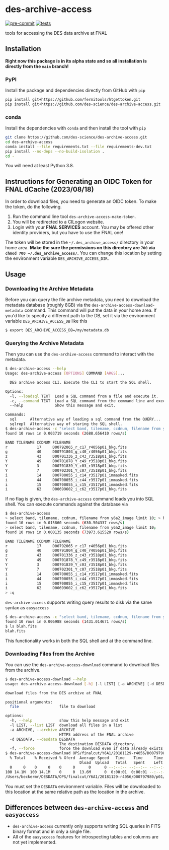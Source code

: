 # des-archive-access

[![pre-commit](https://github.com/des-science/des-archive-access/actions/workflows/pre-commit.yml/badge.svg)](https://github.com/des-science/des-archive-access/actions/workflows/pre-commit.yml) [![tests](https://github.com/des-science/des-archive-access/actions/workflows/tests.yml/badge.svg)](https://github.com/des-science/des-archive-access/actions/workflows/tests.yml)

tools for accessing the DES data archive at FNAL

## Installation

**Right now this package is in its alpha state and so all installation is directly from the `main` branch!**

### PyPI

Install the package and dependencies directly from GitHub with `pip`

```bash
pip install git+https://github.com/fermitools/htgettoken.git
pip install git+https://github.com/des-science/des-archive-access.git
```

### conda

Install the dependencies with `conda` and then install the tool with `pip`

```bash
git clone https://github.com/des-science/des-archive-access.git
cd des-archive-access
conda install --file requirements.txt --file requirements-dev.txt
pip install --no-deps --no-build-isolation .
cd -
```

You will need at least Python 3.8.

## Instructions for Generating an OIDC Token for FNAL dCache (2023/08/18)

In order to download files, you need to generate an OIDC token. To make the token, do the following.

1. Run the command line tool `des-archive-access-make-token`.
2. You will be redirected to a CILogon website.
3. Login with your **FNAL SERVICES** account. You may be offered other identity providers, but you have to use the FNAL one!

The token will be stored in the `~/.des_archive_access/` directory in your home area. **Make the sure the permissions on this directory are `700` via `chmod 700 ~/.des_archive_access/`.** You can change this location by setting the environment variable `DES_ARCHIVE_ACCESS_DIR`.

## Usage

### Downloading the Archive Metadata

Before you can query the file archive metadata, you need to download the metadata database (roughly 8GB) via the `des-archive-access-download-metadata`
command. This command will put the data in your home area. If you'd like to specify a different path to the DB, set it via the environment variable `DES_ARCHIVE_ACCESS_DB` like this

```bash
$ export DES_ARCHIVE_ACCESS_DB=/my/metadata.db
```

### Querying the Archive Metadata

Then you can use the `des-archive-access` command to interact with the metadata.

```bash
$ des-archive-access --help
Usage: des-archive-access [OPTIONS] COMMAND [ARGS]...

  DES archive access CLI. Execute the CLI to start the SQL shell.

Options:
  -l, --loadsql TEXT  Load a SQL command from a file and execute it.
  -c, --command TEXT  Load a SQL command from the command line and execute it.
  --help              Show this message and exit.

Commands:
  sql      Alternative way of loading a sql command from the QUERY...
  sqlrepl  Alternative way of staring the SQL shell.
$ des-archive-access -c "select band, tilename, ccdnum, filename from y6a2_image limit 10;"
found 10 rows in 0.003719 seconds (2688.656410 rows/s)

BAND TILENAME CCDNUM FILENAME
r             17     D00792065_r_c17_r4056p01_bkg.fits
g             40     D00791804_g_c40_r4056p01_bkg.fits
z             43     D00701336_z_c43_r3518p01_bkg.fits
Y             49     D00701878_Y_c49_r3518p01_bkg.fits
Y             3      D00701839_Y_c03_r3518p01_bkg.fits
Y             7      D00702301_Y_c07_r3518p01_bkg.fits
i             14     D00700055_i_c14_r3517p01_immasked.fits
i             44     D00700055_i_c44_r3517p01_immasked.fits
i             15     D00700055_i_c15_r3517p01_immasked.fits
i             62     D00699602_i_c62_r3517p01_bkg.fits
```

If no flag is given, the `des-archive-access` command loads you into SQL shell. You can execute commands against the database via

```bash
$ des-archive-access
> select band, tilename, ccdnum, filename from y6a2_image limit 10; > blah.fits
found 10 rows in 0.015860 seconds (630.504337 rows/s)
> select band, tilename, ccdnum, filename from y6a2_image limit 10;
found 10 rows in 0.000135 seconds (73973.615520 rows/s)

BAND TILENAME CCDNUM FILENAME
r             17     D00792065_r_c17_r4056p01_bkg.fits
g             40     D00791804_g_c40_r4056p01_bkg.fits
z             43     D00701336_z_c43_r3518p01_bkg.fits
Y             49     D00701878_Y_c49_r3518p01_bkg.fits
Y             3      D00701839_Y_c03_r3518p01_bkg.fits
Y             7      D00702301_Y_c07_r3518p01_bkg.fits
i             14     D00700055_i_c14_r3517p01_immasked.fits
i             44     D00700055_i_c44_r3517p01_immasked.fits
i             15     D00700055_i_c15_r3517p01_immasked.fits
i             62     D00699602_i_c62_r3517p01_bkg.fits
> :q
```

`des-archive-access` supports writing query results to disk via the same syntax as `easyaccess`

```bash
$ des-archive-access -c "select band, tilename, ccdnum, filename from y6a2_image limit 10; > blah.fits"
found 10 rows in 0.006988 seconds (1431.014671 rows/s)
$ ls blah.fits
blah.fits
```

This functionality works in both the SQL shell and at the command line.

### Downloading Files from the Archive

You can use the `des-archive-access-download` command to download files from the archive.

```bash
$ des-archive-access-download --help
usage: des-archive-access-download [-h] [-l LIST] [-a ARCHIVE] [-d DESDATA] [-f] [file]

download files from the DES archive at FNAL

positional arguments:
  file                  file to download

options:
  -h, --help            show this help message and exit
  -l LIST, --list LIST  download all files in a list
  -a ARCHIVE, --archive ARCHIVE
                        HTTPS address of the FNAL archive
  -d DESDATA, --desdata DESDATA
                        The destination DESDATA directory.
  -f, --force           force the download even if data already exists
$ des-archive-access-download OPS/finalcut/Y6A1/20181129-r4056/D00797980/p01/red/immask/D00797980_r_c27_r4056p01_immasked.fits.fz
  % Total    % Received % Xferd  Average Speed   Time    Time     Time  Current
                                 Dload  Upload   Total   Spent    Left  Speed
  0     0    0     0    0     0      0      0 --:--:-- --:--:-- --:--:--     0
100 14.1M  100 14.1M    0     0  13.6M      0  0:00:01  0:00:01 --:--:-- 15.3M
/Users/beckermr/DESDATA/OPS/finalcut/Y6A1/20181129-r4056/D00797980/p01/red/immask/D00797980_r_c27_r4056p01_immasked.fits.fz
```

You must set the `DESDATA` environment variable. Files will be downloaded to this location at the same relative path as the location in the archive.

## Differences between `des-archive-access` and `easyaccess`

- `des-archive-access` currently only supports writing SQL queries in FITS binary format and in only a single file.
- All of the `easyaccess` features for introspecting tables and columns are not yet implemented.

